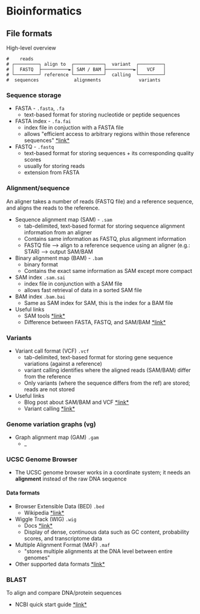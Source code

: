 # Bioinformatics


## File formats


High-level overview

```
#    reads
# ┌─────────┐ align to  ┌───────────┐  variant  ┌─────────┐
# │  FASTQ  ├──────────►│ SAM / BAM ├──────────►│   VCF   │
# └─────────┘ reference └───────────┘  calling  └─────────┘
#  sequences             alignments              variants
```
<!-- https://tinyurl.com/d373myk5 -->


### Sequence storage

- FASTA - `.fasta`, `.fa`
  - text-based format for storing nucleotide or peptide sequences
- FASTA index - `.fa.fai`
  - index file in conjuction with a FASTA file
  - allows "efficient access to arbitrary regions within those reference sequences" [\*link\*](http://manpages.ubuntu.com/manpages/bionic/man5/faidx.5.html)
- FASTQ - `.fastq`
  - text-based format for storing sequences + its corresponding quality scores
  - usually for storing reads
  - extension from FASTA


### Alignment/sequence

An aligner takes a number of reads (FASTQ file) and a reference sequence, and aligns the reads to the reference.


- Sequence alignment map (SAM) - `.sam`
    * tab-delimited, text-based format for storing sequence alignment information from an aligner
    * Contains same information as FASTQ, plus alignment information
    * FASTQ file --> align to a reference sequence using an aligner (e.g.: STAR) --> output SAM/BAM
- Binary alignment map (BAM) - `.bam`
    * binary format
    * Contains the exact same information as SAM except more compact
- SAM index `.sam.sai`
    * index file in conjunction with a SAM file
    * allows fast retrieval of data in a sorted SAM file
- BAM index `.bam.bai`
    * Same as SAM index for SAM, this is the index for a BAM file
- Useful links
    * SAM tools [\*link\*](https://en.wikipedia.org/wiki/SAMtools)
    * Difference between FASTA, FASTQ, and SAM/BAM [\*link\*](https://bioinformatics.stackexchange.com/a/385)


### Variants

- Variant call format (VCF) `.vcf`
    * tab-delimited, text-based format for storing gene sequence variations (against a reference)
    * variant calling identifies where the aligned reads (SAM/BAM) differ from the reference
    * Only variants (where the sequence differs from the ref) are stored; reads are not stored
- Useful links
    * Blog post about SAM/BAM and VCF [\*link\*](https://kaushikghose.wordpress.com/2014/03/26/sam-bam-vcf-what/)
    * Variant calling [\*link\*](https://www.ebi.ac.uk/training/online/courses/human-genetic-variation-introduction/variant-identification-and-analysis/)


### Genome variation graphs (vg)

- Graph alignment map (GAM) `.gam`
    * _


### UCSC Genome Browser

<!-- BME 110 Spring 2021 -->
- The UCSC genome browser works in a coordinate system; it needs an **alignment** instead of the raw DNA sequence

#### Data formats

- Browser Extensible Data (BED) `.bed`
    * Wikipedia [\*link\*](https://en.wikipedia.org/wiki/BED_(file_format))
- Wiggle Track (WIG) `.wig`
    * Docs [\*link\*](https://genome.ucsc.edu/goldenPath/help/wiggle.html)
    * Display of dense, continuous data such as GC content, probability scores, and transcriptome data
- Multiple Alignment Format (MAF) `.maf`
    * "stores multiple alignments at the DNA level between entire genomes"
- Other supported data formats [\*link\*](https://genome.ucsc.edu/FAQ/FAQformat.html)


### BLAST

To align and compare DNA/protein sequences

- NCBI quick start guide [\*link\*](https://www.ncbi.nlm.nih.gov/books/NBK1734/)



